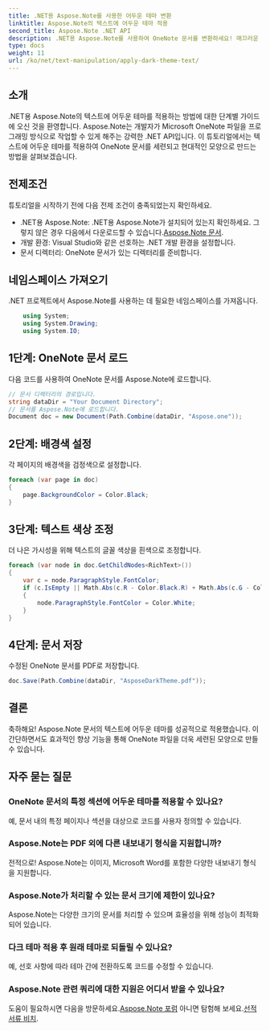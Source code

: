 ```yaml
---
title: .NET용 Aspose.Note를 사용한 어두운 테마 변환
linktitle: Aspose.Note의 텍스트에 어두운 테마 적용
second_title: Aspose.Note .NET API
description: .NET용 Aspose.Note를 사용하여 OneNote 문서를 변환하세요! 매끄러운 어두운 테마를 손쉽게 적용하세요. 지금 다운로드하여 메모 작성 경험을 향상시켜 보세요.
type: docs
weight: 11
url: /ko/net/text-manipulation/apply-dark-theme-text/
---
```

## 소개
.NET용 Aspose.Note의 텍스트에 어두운 테마를 적용하는 방법에 대한 단계별 가이드에 오신 것을 환영합니다. Aspose.Note는 개발자가 Microsoft OneNote 파일을 프로그래밍 방식으로 작업할 수 있게 해주는 강력한 .NET API입니다. 이 튜토리얼에서는 텍스트에 어두운 테마를 적용하여 OneNote 문서를 세련되고 현대적인 모양으로 만드는 방법을 살펴보겠습니다.
## 전제조건
튜토리얼을 시작하기 전에 다음 전제 조건이 충족되었는지 확인하세요.
-  .NET용 Aspose.Note: .NET용 Aspose.Note가 설치되어 있는지 확인하세요. 그렇지 않은 경우 다음에서 다운로드할 수 있습니다.[Aspose.Note 문서](https://reference.aspose.com/note/net/).
- 개발 환경: Visual Studio와 같은 선호하는 .NET 개발 환경을 설정합니다.
- 문서 디렉터리: OneNote 문서가 있는 디렉터리를 준비합니다.
## 네임스페이스 가져오기
.NET 프로젝트에서 Aspose.Note를 사용하는 데 필요한 네임스페이스를 가져옵니다.
```csharp
    using System;
    using System.Drawing;
    using System.IO;
```
## 1단계: OneNote 문서 로드
다음 코드를 사용하여 OneNote 문서를 Aspose.Note에 로드합니다.
```csharp
// 문서 디렉터리의 경로입니다.
string dataDir = "Your Document Directory";
// 문서를 Aspose.Note에 로드합니다.
Document doc = new Document(Path.Combine(dataDir, "Aspose.one"));
```
## 2단계: 배경색 설정
각 페이지의 배경색을 검정색으로 설정합니다.
```csharp
foreach (var page in doc)
{
    page.BackgroundColor = Color.Black;
}
```
## 3단계: 텍스트 색상 조정
더 나은 가시성을 위해 텍스트의 글꼴 색상을 흰색으로 조정합니다.
```csharp
foreach (var node in doc.GetChildNodes<RichText>())
{
    var c = node.ParagraphStyle.FontColor;
    if (c.IsEmpty || Math.Abs(c.R - Color.Black.R) + Math.Abs(c.G - Color.Black.G) + Math.Abs(c.B - Color.Black.B) <= 30)
    {
        node.ParagraphStyle.FontColor = Color.White;
    }
}
```
## 4단계: 문서 저장
수정된 OneNote 문서를 PDF로 저장합니다.
```csharp
doc.Save(Path.Combine(dataDir, "AsposeDarkTheme.pdf"));
```
## 결론
축하해요! Aspose.Note 문서의 텍스트에 어두운 테마를 성공적으로 적용했습니다. 이 간단하면서도 효과적인 향상 기능을 통해 OneNote 파일을 더욱 세련된 모양으로 만들 수 있습니다.
## 자주 묻는 질문
### OneNote 문서의 특정 섹션에 어두운 테마를 적용할 수 있나요?
예, 문서 내의 특정 페이지나 섹션을 대상으로 코드를 사용자 정의할 수 있습니다.
### Aspose.Note는 PDF 외에 다른 내보내기 형식을 지원합니까?
전적으로! Aspose.Note는 이미지, Microsoft Word를 포함한 다양한 내보내기 형식을 지원합니다.
### Aspose.Note가 처리할 수 있는 문서 크기에 제한이 있나요?
Aspose.Note는 다양한 크기의 문서를 처리할 수 있으며 효율성을 위해 성능이 최적화되어 있습니다.
### 다크 테마 적용 후 원래 테마로 되돌릴 수 있나요?
예, 선호 사항에 따라 테마 간에 전환하도록 코드를 수정할 수 있습니다.
### Aspose.Note 관련 쿼리에 대한 지원은 어디서 받을 수 있나요?
 도움이 필요하시면 다음을 방문하세요.[Aspose.Note 포럼](https://forum.aspose.com/c/note/28) 아니면 탐험해 보세요.[선적 서류 비치](https://reference.aspose.com/note/net/).